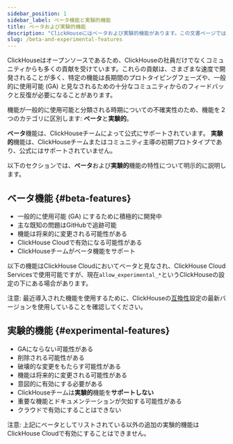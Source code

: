 ```yaml
---
sidebar_position: 1
sidebar_label: ベータ機能と実験的機能
title: ベータおよび実験的機能
description: "ClickHouseにはベータおよび実験的機能があります。この文書ページでは定義について説明します。"
slug: /beta-and-experimental-features
---
```


ClickHouseはオープンソースであるため、ClickHouseの社員だけでなくコミュニティからも多くの貢献を受けています。これらの貢献は、さまざまな速度で開発されることが多く、特定の機能は長期間のプロトタイピングフェーズや、一般的に使用可能 (GA) と見なされるための十分なコミュニティからのフィードバックと反復が必要になることがあります。

機能が一般的に使用可能と分類される時期についての不確実性のため、機能を２つのカテゴリに区別します: **ベータ**と**実験的**。

**ベータ**機能は、ClickHouseチームによって公式にサポートされています。 **実験的**機能は、ClickHouseチームまたはコミュニティ主導の初期プロトタイプであり、公式にはサポートされていません。

以下のセクションでは、**ベータ**および**実験的**機能の特性について明示的に説明します。

## ベータ機能 {#beta-features}

- 一般的に使用可能 (GA) にするために積極的に開発中
- 主な既知の問題はGitHubで追跡可能
- 機能は将来的に変更される可能性がある
- ClickHouse Cloudで有効になる可能性がある
- ClickHouseチームがベータ機能をサポート

以下の機能はClickHouse Cloudにおいてベータと見なされ、ClickHouse Cloud Servicesで使用可能ですが、現在```allow_experimental_*```というClickHouseの設定の下にある場合があります。

注意: 最近導入された機能を使用するために、ClickHouseの[互換性](/operations/settings/settings#compatibility)設定の最新バージョンを使用していることを確認してください。

## 実験的機能 {#experimental-features}

- GAにならない可能性がある
- 削除される可能性がある
- 破壊的な変更をもたらす可能性がある
- 機能は将来的に変更される可能性がある
- 意図的に有効にする必要がある
- ClickHouseチームは**実験的**機能を**サポートしない**
- 重要な機能とドキュメンテーションが欠如する可能性がある
- クラウドで有効にすることはできない

注意: 上記にベータとしてリストされている以外の追加の実験的機能はClickHouse Cloudで有効にすることはできません。
